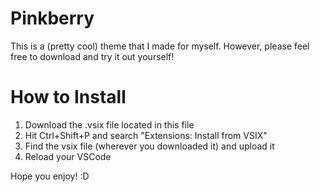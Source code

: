 # Pinkberry

This is a (pretty cool) theme that I made for myself. However, please feel free to download and try it out yourself!

# How to Install

1. Download the .vsix file located in this file
2. Hit Ctrl+Shift+P and search "Extensions: Install from VSIX"
3. Find the vsix file (wherever you downloaded it) and upload it
4. Reload your VSCode

Hope you enjoy! :D